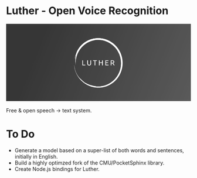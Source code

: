# Luther - Open Voice Recognition

![alt tag](luther.png)

Free &amp; open speech -> text system.

# To Do

- Generate a model based on a super-list of both words and sentences, initially in English.
- Build a highly optimzed fork of the CMU/PocketSphinx library.
- Create Node.js bindings for Luther.